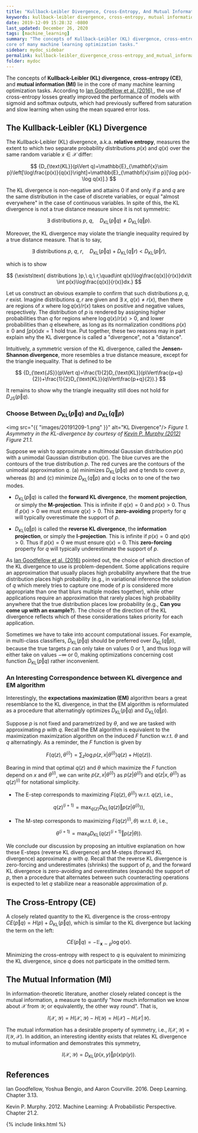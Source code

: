 ```yaml
--- 
title: "Kullback-Leibler Divergence, Cross-Entropy, And Mutual Information"
keywords: kullback-leibler divergence, cross-entropy, mutual information
date: 2019-12-09 15:28:32 -0800
last_updated: December 26, 2020
tags: [machine_learning]
summary: "The concepts of Kullback-Leibler (KL) divergence, cross-entropy (CE), and mutual information (MI) lie in the
core of many machine learning optimization tasks."
sidebar: mydoc_sidebar
permalink: kullback-leibler_divergence_cross-entropy_and_mutual_information.html
folder: mydoc
---
```


The concepts of **Kullback-Leibler (KL) divergence**, **cross-entropy (CE)**, and **mutual information (MI)** lie in the
core of many machine learning optimization tasks. According to <a href="#references">Ian Goodfellow et al. (2016) </a>,
the use of cross-entropy losses greatly improved the performance of models with sigmoid and softmax outputs, which
had previously suffered from saturation and slow learning when using the mean squared error loss.

## The Kullback-Leibler (KL) Divergence
The Kullback-Leibler (KL) divergence, a.k.a. **relative entropy**, measures the extent to which two separate probability
distributions $p(x)$ and $q(x)$ over the same random variable $x\in\mathcal{X}$ differ:

$$ 
  {D_{\text{KL}}(p\Vert q)=\mathbb{E}_{\mathbf{x}\sim p}\left[\log\frac{p(x)}{q(x)}\right]=\mathbb{E}_{\mathbf{x}\sim p}[\log p(x)-\log q(x)].}
$$

The KL divergence is non-negative and attains $0$ if and only if $p$ and $q$ are the same distribution in the case of
discrete variables, or equal "almost everywhere" in the case of continuous variables. In spite of this, the KL
divergence is not a true distance measure since it is not symmetric:
 
$$
  {\exists\text{ distributions }p,\ q,\quad D_{\text{KL}}(p\Vert q)\not=D_{\text{KL}}(q\Vert p).}
$$

Moreover, the KL divergence may violate the triangle inequality required by a true distance measure. That is to say,

$$
  {\exists\text{ distributions }p,\ q,\ r,\quad D_{\text{KL}}(p\Vert q)+D_{\text{KL}}(q\Vert r)\lt D_{\text{KL}}(p\Vert r),}
$$

which is to show

$$
  {\exists\text{ distributions }p,\ q,\ r,\quad\int q(x)\log\frac{q(x)}{r(x)}dx\lt \int p(x)\log\frac{q(x)}{r(x)}dx.}
$$

Let us construct an obvious example to confirm that such distributions $p, q, r$ exist. Imagine distributions $q,r$ are
given and $\exists\ x,\ q(x)\not=r(x)$, then there are regions of $x$ where $\log q(x)/r(x)$ takes on positive and
negative values, respectively. The distribution of $p$ is rendered by assigning higher probabilities than $q$ for
regions where $\log q(x)/r(x)>0$, and lower probabilities than $q$ elsewhere, as long as its normalization conditions
$p(x)\geq0$ and $\int p(x)dx=1$ hold true. Put together, these two reasons may in part explain why the KL divergence is
called a "divergence", not a "distance".

Intuitively, a symmetric version of the KL divergence, called the **Jensen-Shannon divergence**, more resembles a true
distance measure, except for the triangle inequality. That is defined to be

$$
  {D_{\text{JS}}(p\Vert q)=\frac{1}{2}D_{\text{KL}}(p\Vert\frac{p+q}{2})+\frac{1}{2}D_{\text{KL}}(q\Vert\frac{p+q}{2}).}
$$

It remains to show why the triangle inequality still does not hold for $D_{\text{JS}}(p\Vert q)$.

### Choose Between $D_{\text{KL}}(p\Vert q)$ and $D_{\text{KL}}(q\Vert p)$
<img src="{{ "images/20191209-1.png" }}" alt="KL Divergence"/>
_Figure 1. Asymmetry in the KL-divergence by courtesy of [Kevin P. Murphy (2012)](#references) Figure 21.1._

Suppose we wish to approximate a multimodal Gaussian distribution $p(x)$ with a unimodal Gaussian distribution $q(x)$.
The blue curves are the contours of the true distribution $p$. The red curves are the contours of the unimodal
approximation $q$. (a) minimizes $D_{\text{KL}}(p\Vert q)$ and $q$ tends to cover $p$, whereas (b) and (c) minimize
$D_{\text{KL}}(q\Vert p)$ and $q$ locks on to one of the two modes.

* $D_{\text{KL}}(p\Vert q)$ is called the **forward KL divergence**, the **moment projection**, or simply the
**M-projection**. This is infinite if $q(x)=0$ and $p(x)>0$. Thus if $p(x)>0$ we must ensure $q(x)>0$. This
**zero-avoiding** property for $q$ will typically overestimate the support of $p$.

* $D_{\text{KL}}(q\Vert p)$ is called the **reverse KL divergence**, the **information projection**, or simply the
**I-projection**. This is infinite if $p(x)=0$ and $q(x)>0$. Thus if $p(x)=0$ we must ensure $q(x)=0$. This
**zero-forcing** property for $q$ will typically underestimate the support of $p$.

As [Ian Goodfellow et al. (2016)](#references) pointed out, the choice of which direction of the KL divergence to use is
problem-dependent. Some applications require an approximation that usually places high probability anywhere that the
true distribution places high probability (e.g., in variational inference the solution of $q$ which merely tries to
capture one mode of $p$ is considered more appropriate than one that blurs multiple modes together), while other
applications require an approximation that rarely places high probability anywhere that the true distribution places low
probability (e.g., **Can you come up with an example?**). The choice of the direction of the KL divergence reflects
which of these considerations takes priority for each application.

Sometimes we have to take into account computational issues. For example, in multi-class classifiers,
$D_{\text{KL}}(p\Vert q)$ should be preferred over $D_{\text{KL}}(q\Vert p)$, because the true targets $p$ can only
take on values $0$ or $1$, and thus $\log p$ will either take on values $-\infty$ or $0$, making optimizations
concerning cost function $D_{\text{KL}}(p\Vert q)$ rather inconvenient.

### An Interesting Correspondence between KL divergence and EM algorithm
Interestingly, the **expectations maximization (EM)** algorithm bears a great resemblance to the KL divergence, in that
the EM algorithm is reformulated as a procedure that alternatingly optimizes $D_{\text{KL}}(p\Vert q)$ and
$D_{\text{KL}}(q\Vert p)$.

Suppose $p$ is not fixed and parametrized by $\theta$, and we are tasked with approximating $p$ with $q$. Recall the EM
algorithm is equivalent to the maximization maximization algorithm on the induced $F$ function w.r.t. $\theta$ and $q$
alternatingly. As a reminder, the $F$ function is given by

$$
  {F(q(z),\theta^{(i)})=\sum_z\log p(z,x\vert\theta^{(i)})q(z)+H(q(z)).}
$$

Bearing in mind that optimal $q(z)$ and $\theta$ which maximize the $F$ function depend on $x$ and $\theta^{(i)}$, we
can write $p(z,x\vert\theta^{(i)})$ as $p(z\vert\theta^{(i)})$ and $q(z\vert x,\theta^{(i)})$ as $q(z)^{(i)}$ for
notational simplicity.

* The E-step corresponds to maximizing $F(q(z),\theta^{(i)})$ w.r.t. $q(z)$, i.e.,

$$
  {q(z)^{(i+1)}=\max_{q(z)}D_{\text{KL}}(q(z)\Vert p(z\vert\theta^{(i)})),}
$$ 

* The M-step corresponds to maximizing $F(q(z)^{(i)},\theta)$ w.r.t. $\theta$, i.e.,

$$
  {\theta^{(i+1)}=\max_{\theta}D_{\text{KL}}(q(z)^{(i+1)}\Vert p(z\vert\theta)).}
$$

We conclude our discussion by proposing an intuitive explanation on how these E-steps (reverse KL divergence) and
M-steps (forward KL divergence) approximate $p$ with $q$. Recall that the reverse KL divergence is zero-forcing and
underestimates (shrinks) the support of $p$, and the forward KL divergence is zero-avoiding and overestimates (expands)
the support of $p$, then a procedure that alternates between such counteracting operations is expected to let $q$
stabilize near a reasonable approximation of $p$.

## The Cross-Entropy (CE)
A closely related quantity to the KL divergence is the cross-entropy $CE(p\Vert q)=H(p)+D_{\text{KL}}(p\Vert q)$, which
is similar to the KL divergence but lacking the term on the left:

$$
  {CE(p\Vert q)=-\mathbb{E}_{\mathbf{x}\sim p}\log q(x).}
$$

Minimizing the cross-entropy with respect to $q$ is equivalent to minimizing the KL divergence, since $q$ does not
participate in the omitted term.

## The Mutual Information (MI)
In information-theoretic literature, another closely related concept is the mutual information, a measure to quantify
"how much information we know about $\mathcal{X}$ from $\mathcal{Y}$; or equivalently, the other way round". That is,

$$
  {I(\mathcal{X},\mathcal{Y})=H(\mathcal{X},\mathcal{Y})-H(\mathcal{Y})=H(\mathcal{X})-H(\mathcal{X}\vert\mathcal{Y}).}
$$

The mutual information has a desirable property of symmetry, i.e.,
$I(\mathcal{X},\mathcal{Y})=I(\mathcal{Y},\mathcal{X})$. In addition, an interesting identity exists that relates KL
divergence to mutual information and demonstrates this symmetry,

$$
  {I(\mathcal{X},\mathcal{Y})=D_{\text{KL}}(p(x,y)\Vert p(x)p(y)).}
$$

## References
Ian Goodfellow, Yoshua Bengio, and Aaron Courville. 2016. Deep Learning. Chapter 3.13.

Kevin P. Murphy. 2012. Machine Learning: A Probabilistic Perspective. Chapter 21.2.

{% include links.html %}
